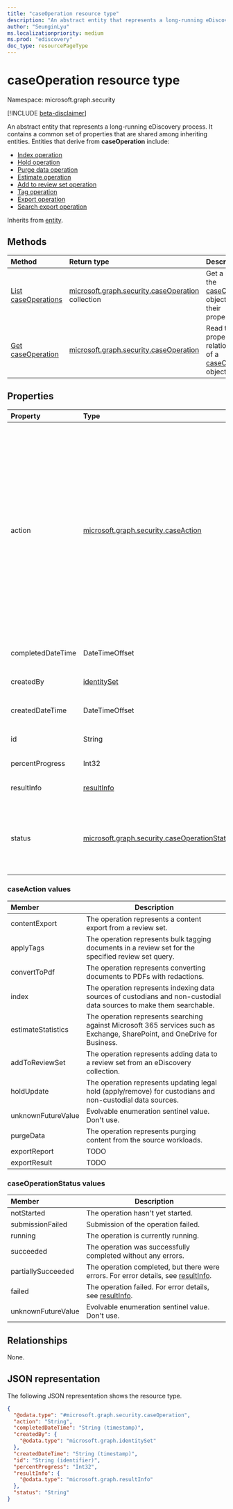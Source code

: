 ```yaml
---
title: "caseOperation resource type"
description: "An abstract entity that represents a long-running eDiscovery process."
author: "SeunginLyu"
ms.localizationpriority: medium
ms.prod: "ediscovery"
doc_type: resourcePageType
---
```


# caseOperation resource type

Namespace: microsoft.graph.security

[!INCLUDE [beta-disclaimer](../../includes/beta-disclaimer.md)]

An abstract entity that represents a long-running eDiscovery process. It contains a common set of properties that are shared among inheriting entities. Entities that derive from **caseOperation** include:

- [Index operation](../resources/security-ediscoveryindexoperation.md)
- [Hold operation](../resources/security-ediscoveryholdoperation.md)
- [Purge data operation](../resources/security-ediscoverypurgedataoperation.md)
- [Estimate operation](../resources/security-ediscoveryestimateoperation.md)
- [Add to review set operation](../resources/security-ediscoveryaddtoreviewsetoperation.md)
- [Tag operation](../resources/security-ediscoverytagoperation.md)
- [Export operation](../resources/security-ediscoveryexportoperation.md)
- [Search export operation](../resources/security-ediscoverysearchexportoperation.md)

Inherits from [entity](../resources/entity.md).

## Methods
|Method|Return type|Description|
|:---|:---|:---|
|[List caseOperations](../api/security-ediscoverycase-list-operations.md)|[microsoft.graph.security.caseOperation](../resources/security-caseoperation.md) collection|Get a list of the [caseOperation](../resources/security-caseoperation.md) objects and their properties.|
|[Get caseOperation](../api/security-caseoperation-get.md)|[microsoft.graph.security.caseOperation](../resources/security-caseoperation.md)|Read the properties and relationships of a [caseOperation](../resources/security-caseoperation.md) object.|

## Properties
|Property|Type|Description|
|:---|:---|:---|
|action|[microsoft.graph.security.caseAction](../resources/security-caseoperation.md#caseaction-values)| The type of action the operation represents. Possible values are: `contentExport`, `applyTags`, `convertToPdf`, `index`, `estimateStatistics`, `addToReviewSet`, `holdUpdate`, `unknownFutureValue`, `purgeData`, `exportReport`, `exportResult`. You must use the `Prefer: include-unknown-enum-members` request header to get the following values from this [evolvable enum](/graph/best-practices-concept#handling-future-members-in-evolvable-enumerations): `purgeData`, `exportReport`, `exportResult`.|
|completedDateTime|DateTimeOffset| The date and time the operation was completed. |
|createdBy|[identitySet](../resources/identityset.md)| The user that created the operation. |
|createdDateTime|DateTimeOffset| The date and time the operation was created. |
|id|String| The ID for the operation. Read-only. |
|percentProgress|Int32| The progress of the operation. |
|resultInfo|[resultInfo](../resources/resultinfo.md)| Contains success and failure-specific result information. |
|status|[microsoft.graph.security.caseOperationStatus](../resources/security-caseoperation.md#caseoperationstatus-values)| The status of the case operation. Possible values are: `notStarted`, `submissionFailed`, `running`, `succeeded`, `partiallySucceeded`, `failed`.|

### caseAction values

|Member|Description|
|:----|-----------|
| contentExport | The operation represents a content export from a review set. |
| applyTags | The operation represents bulk tagging documents in a review set for the specified review set query. |
| convertToPdf | The operation represents converting documents to PDFs with redactions. |
| index | The operation represents indexing data sources of custodians and non-custodial data sources to make them searchable. |
| estimateStatistics  | The operation represents searching against Microsoft 365 services such as Exchange, SharePoint, and OneDrive for Business. |
| addToReviewSet | The operation represents adding data to a review set from an eDiscovery collection. |
| holdUpdate | The operation represents updating legal hold (apply/remove) for custodians and non-custodial data sources.
| unknownFutureValue | Evolvable enumeration sentinel value. Don't use. |
| purgeData | The operation represents purging content from the source workloads. |
| exportReport | TODO |
| exportResult | TODO |

### caseOperationStatus values

|Member|Description|
|:----|-----------|
| notStarted | The operation hasn't yet started. |
| submissionFailed | Submission of the operation failed. |
| running | The operation is currently running. |
| succeeded | The operation was successfully completed without any errors. |
| partiallySucceeded | The operation completed, but there were errors. For error details, see [resultInfo](../resources/resultinfo.md). |
| failed | The operation failed. For error details, see [resultInfo](../resources/resultinfo.md). |
| unknownFutureValue | Evolvable enumeration sentinel value. Don't use. |

## Relationships
None.

## JSON representation
The following JSON representation shows the resource type.
<!-- {
  "blockType": "resource",
  "keyProperty": "id",
  "@odata.type": "microsoft.graph.security.caseOperation",
  "baseType": "microsoft.graph.entity",
  "openType": false
}
-->
``` json
{
  "@odata.type": "#microsoft.graph.security.caseOperation",
  "action": "String",
  "completedDateTime": "String (timestamp)",
  "createdBy": {
    "@odata.type": "microsoft.graph.identitySet"
  },
  "createdDateTime": "String (timestamp)",
  "id": "String (identifier)",
  "percentProgress": "Int32",
  "resultInfo": {
    "@odata.type": "microsoft.graph.resultInfo"
  },
  "status": "String"
}
```

